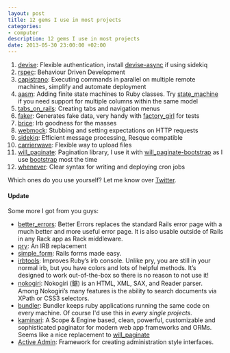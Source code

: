 ```yaml
--- 
layout: post
title: 12 gems I use in most projects
categories: 
- computer
description: 12 gems I use in most projects
date: 2013-05-30 23:00:00 +02:00
---
```


1. [devise](https://github.com/plataformatec/devise): Flexible authentication, install [devise-async](https://github.com/mhfs/devise-async) if using sidekiq
2. [rspec](https://github.com/rspec/rspec): Behaviour Driven Development
3. [capistrano](https://github.com/capistrano/capistrano): Executing commands in parallel on multiple remote machines, simplify and automate deployment
4. [aasm](https://github.com/aasm/aasm): Adding finite state machines to Ruby classes. Try [state_machine](https://github.com/pluginaweek/state_machine) if you need support for multiple columns within the same model
5. [tabs_on_rails](https://github.com/weppos/tabs_on_rails): Creating tabs and navigation menus
6. [faker](https://github.com/stympy/faker): Generates fake data, very handy with [factory_girl](https://github.com/thoughtbot/factory_girl) for tests
7. [brice](https://github.com/blackwinter/brice): Irb goodness for the masses
8. [webmock](https://github.com/bblimke/webmock): Stubbing and setting expectations on HTTP requests
9. [sidekiq](https://github.com/mperham/sidekiq): Efficient message processing, Resque compatible
10. [carrierwave](https://github.com/carrierwaveuploader/carrierwave): Flexible way to upload files
11. [will_paginate](https://github.com/mislav/will_paginate): Pagination library, I use it with [will_paginate-bootstrap](https://github.com/nickpad/will_paginate-bootstrap) as I use [bootstrap](https://github.com/twitter/bootstrap) most the time
12. [whenever](https://github.com/javan/whenever): Clear syntax for writing and deploying cron jobs

Which ones do you use yourself? Let me know over
[Twitter](http://twitter.com/fabienpenso).

#### Update

Some more I got from you guys:

* [better_errors](https://github.com/charliesome/better_errors): Better Errors
  replaces the standard Rails error page with a much better and more useful
  error page. It is also usable outside of Rails in any Rack app as Rack
  middleware.
* [pry](https://github.com/pry/pry): An IRB replacement
* [simple_form](https://github.com/plataformatec/simple_form): Rails forms made
  easy.
* [irbtools](https://github.com/janlelis/irbtools): Improves Ruby’s irb
  console. Unlike pry, you are still in your normal irb, but you have colors
  and lots of helpful methods. It’s designed to work out-of-the-box so there is
  no reason to not use it!
* [nokogiri](https://github.com/sparklemotion/nokogiri): Nokogiri (鋸) is an
  HTML, XML, SAX, and Reader parser. Among Nokogiri’s many features is the
  ability to search documents via XPath or CSS3 selectors.
* [bundler](https://github.com/bundler/bundler): Bundler keeps ruby
	applications running the same code on every machine. Of course I'd use this
	in *every single projects*.
* [kaminari](https://github.com/amatsuda/kaminari): A Scope & Engine based,
  clean, powerful, customizable and sophisticated paginator for modern web app
  frameworks and ORMs. Seems like a nice replacement to
  [will_paginate](https://github.com/mislav/will_paginate)
* [Active Admin](https://github.com/gregbell/active_admin): Framework for
  creating administration style interfaces.
